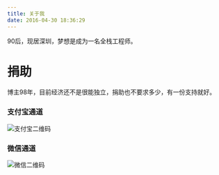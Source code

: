 ```yaml
---
title: 关于我
date: 2016-04-30 18:36:29
---
```

90后，现居深圳，梦想是成为一名全栈工程师。



# 捐助
博主98年，目前经济还不是很能独立，捐助也不要求多少，有一份支持就好。

### 支付宝通道
<img src="http://o6httuwar.bkt.clouddn.com/zhifubao.jpg" alt="支付宝二维码">

### 微信通道
<img src="http://o6httuwar.bkt.clouddn.com/weixin.png" alt="微信二维码">